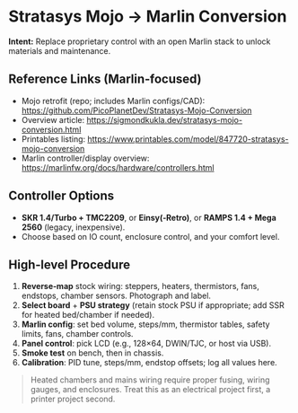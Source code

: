 # Stratasys **Mojo → Marlin** Conversion

**Intent:** Replace proprietary control with an open Marlin stack to unlock materials and maintenance.

## Reference Links (Marlin‑focused)
- Mojo retrofit (repo; includes Marlin configs/CAD): https://github.com/PicoPlanetDev/Stratasys-Mojo-Conversion
- Overview article: https://sigmondkukla.dev/stratasys-mojo-conversion.html
- Printables listing: https://www.printables.com/model/847720-stratasys-mojo-conversion
- Marlin controller/display overview: https://marlinfw.org/docs/hardware/controllers.html

## Controller Options
- **SKR 1.4/Turbo + TMC2209**, or **Einsy(‑Retro)**, or **RAMPS 1.4 + Mega 2560** (legacy, inexpensive).  
- Choose based on IO count, enclosure control, and your comfort level.

## High‑level Procedure
1. **Reverse‑map** stock wiring: steppers, heaters, thermistors, fans, endstops, chamber sensors. Photograph and label.  
2. **Select board** + **PSU strategy** (retain stock PSU if appropriate; add SSR for heated bed/chamber if needed).  
3. **Marlin config**: set bed volume, steps/mm, thermistor tables, safety limits, fans, chamber controls.  
4. **Panel control**: pick LCD (e.g., 128×64, DWIN/TJC, or host via USB).  
5. **Smoke test** on bench, then in chassis.  
6. **Calibration**: PID tune, steps/mm, endstop offsets; log all values here.

> Heated chambers and mains wiring require proper fusing, wiring gauges, and enclosures. Treat this as an electrical project first, a printer project second.
